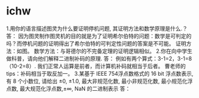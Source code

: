 # ichw
1.用你的语言描述图灵为什么要证明停机问题, 其证明方法和数学原理是什么.？
答：
因为图灵制作图灵机的目的就是为了证明希尔伯特的问题：数学是可判定的吗？而停机问题的证明得出了希尔伯特的可判定性问题的答案是不可能。
证明方法：如图。
数学方法：与哥德尔的不完备定理的证明逻辑相似。
2.你在向中学生做科普，请向他们解释二进制补码的原理.
 答：
      例如有两个算式：3-1=2，3-1=8（10-2=8）.
      我们正常人运算是前者，而计算机补码就相当于后者。
曹老师的tips：补码相当于取反加一。
3.某基于 IEEE 754浮点数格式的 16 bit 浮点数表示, 有 8 个小数位, 请给出 ±0, ±1.0, 最大非规范化数, 最小非规范化数, 最小规范化浮点数, 最大规范化浮点数,±∞, NaN 的二进制表示
   答：
